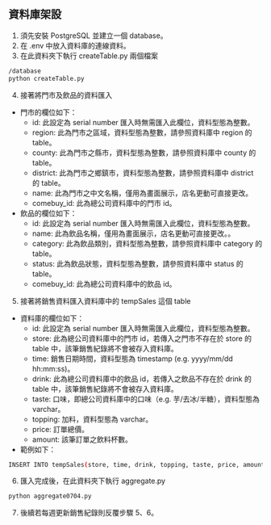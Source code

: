 ## 資料庫架設

1. 須先安裝 PostgreSQL 並建立一個 database。
2. 在 .env 中放入資料庫的連線資料。
3. 在此資料夾下執行 createTable.py 兩個檔案
```bash
/database
python createTable.py
```
4. 接著將門市及飲品的資料匯入
- 門市的欄位如下：
  - id: 此設定為 serial number 匯入時無需匯入此欄位，資料型態為整數。
  - region: 此為門市之區域，資料型態為整數，請參照資料庫中 region 的 table。
  - county: 此為門市之縣市，資料型態為整數，請參照資料庫中 county 的 table。
  - district: 此為門市之鄉鎮市，資料型態為整數，請參照資料庫中 district 的 table。
  - name: 此為門市之中文名稱，僅用為畫面展示，店名更動可直接更改。
  - comebuy_id: 此為總公司資料庫中的門市 id。
- 飲品的欄位如下：
  - id: 此設定為 serial number 匯入時無需匯入此欄位，資料型態為整數。
  - name: 此為飲品名稱，僅用為畫面展示，店名更動可直接更改。。
  - category: 此為飲品類別，資料型態為整數，請參照資料庫中 category 的 table。
  - status: 此為飲品狀態，資料型態為整數，請參照資料庫中 status 的 table。
  - comebuy_id: 此為總公司資料庫中的飲品 id。
5. 接著將銷售資料匯入資料庫中的 tempSales 這個 table
- 資料庫的欄位如下：
  - id: 此設定為 serial number 匯入時無需匯入此欄位，資料型態為整數。
  - store: 此為總公司資料庫中的門市 id，若傳入之門市不存在於 store 的 table 中，該筆銷售紀錄將不會被存入資料庫。
  - time: 銷售日期時間，資料型態為 timestamp (e.g. yyyy/mm/dd hh:mm:ss)。
  - drink: 此為總公司資料庫中的飲品 id，若傳入之飲品不存在於 drink 的 table 中，該筆銷售紀錄將不會被存入資料庫。
  - taste: 口味，即總公司資料庫中的口味（e.g. 芋/去冰/半糖），資料型態為 varchar。
  - topping: 加料，資料型態為 varchar。
  - price: 訂單總價。
  - amount: 該筆訂單之飲料杯數。
- 範例如下：
```bash
INSERT INTO tempSales(store, time, drink, topping, taste, price, amount) VALUES ('C0001', '2023-01-06 15:10:00', 'AC002', '珍珠', '/去冰/半糖', 200, 4);
```

6. 匯入完成後，在此資料夾下執行 aggregate.py
```bash
python aggregate0704.py
```
7. 後續若每週更新銷售紀錄則反覆步驟 5、6。


  
    
	
	
	
	
	
	
	
	
	
